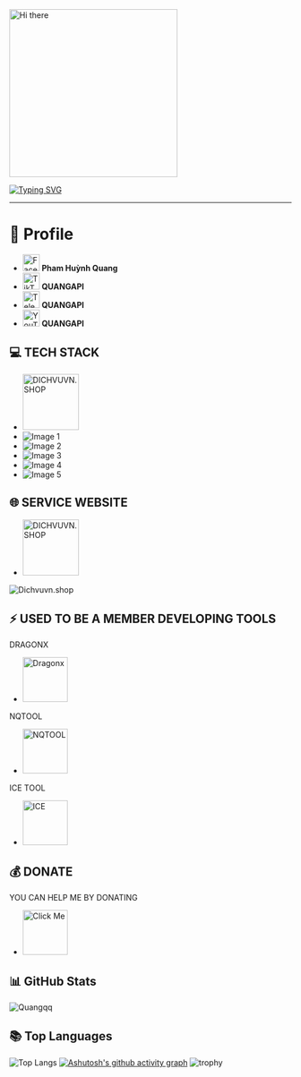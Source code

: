 <img src="https://media.giphy.com/media/iIqmM5tTjmpOB9mpbn/giphy.gif" width="300" alt="Hi there">

[![Typing SVG](https://readme-typing-svg.herokuapp.com?font=Fira+Code&size=24&pause=1000&color=F7DF1E&center=true&vCenter=true&width=435&lines=Hi+there+👋;I'm+Pham+Huỳnh+Quang;I+love+Automation+and+Tools+development)](https://git.io/typing-svg)

---
# 💫 Profile
- [<img src="https://sharegiare.xyz/images/facebook.gif" alt="Facebook" width="30">](https://www.facebook.com/share/161XVKM6Ng/ "Facebook") **Pham Huỳnh Quang**
- [<img src="https://sharegiare.xyz/images/tiktok.gif" alt="TikTok" width="30">](https://www.tiktok.com/@quangapine "TikTok") **QUANGAPI**
- [<img src="https://sharegiare.xyz/images/telegram.gif" alt="Telegram" width="30">](https://t.me/quangapi "Telegram") **QUANGAPI**
- [<img src="https://sharegiare.xyz/images/ytb.gif" alt="YouTube" width="30">](https://youtube.com/@quangapicom?si=Utn50Vuv82dNi8cU "YouTube") **QUANGAPI**

## 💻 TECH STACK
- <img src="https://camo.githubusercontent.com/3c49e31728bcaae1bf324071195b96048cdf7195f24c5dcc30f58e4b9c4f854c/68747470733a2f2f696d672e736869656c64732e696f2f62616467652f707974686f6e2d3336373041303f7374796c653d706c6173746963266c6f676f3d707974686f6e266c6f676f436f6c6f723d666664643534" alt="DICHVUVN.SHOP" width="100">
- ![Image 1](https://camo.githubusercontent.com/4cf7ce73029427615faf208d47dc4e3924b7c88ec71e4b560f2590862ed0799e/68747470733a2f2f696d672e736869656c64732e696f2f62616467652f68746d6c352d2532334533344632362e7376673f7374796c653d706c6173746963266c6f676f3d68746d6c35266c6f676f436f6c6f723d7768697465)
- ![Image 2](https://camo.githubusercontent.com/e6c7c9269729755f3fe8f8a5511c5440e59ae83d40ba74ca244188366fb98208/68747470733a2f2f696d672e736869656c64732e696f2f62616467652f436c6f7564666c6172652d4633383032303f7374796c653d706c6173746963266c6f676f3d436c6f7564666c617265266c6f676f436f6c6f723d7768697465)
- ![Image 3](https://camo.githubusercontent.com/0c35a7fc6e3ec0fe526c560dbefdcd115f19bd38c818a7bdf8672fa4e5eff5e4/68747470733a2f2f696d672e736869656c64732e696f2f62616467652f7068702d2532333737374242342e7376673f7374796c653d706c6173746963266c6f676f3d706870266c6f676f436f6c6f723d7768697465)
- ![Image 4](https://camo.githubusercontent.com/eb77c9d33b68f72424e688190443454ddf08bf97be58875634cd4caa56676e19/68747470733a2f2f696d672e736869656c64732e696f2f62616467652f6a6176617363726970742d2532333332333333302e7376673f7374796c653d706c6173746963266c6f676f3d6a617661736372697074266c6f676f436f6c6f723d253233463744463145)
- ![Image 5](https://camo.githubusercontent.com/524ffac35310bc6beab059f6e3ff966b9b4dbc2fdc39c2a0dbc9e9a8421b8273/68747470733a2f2f696d672e736869656c64732e696f2f62616467652f637373332d2532333135373242362e7376673f7374796c653d706c6173746963266c6f676f3d63737333266c6f676f436f6c6f723d7768697465)

## 🌐 SERVICE WEBSITE

- [<img src="https://i.imgur.com/9wo3Loc.png" alt="DICHVUVN.SHOP" width="100">](https://dichvuvn.shop "DICHVUVN.SHOP")

![Dichvuvn.shop](https://i.imgur.com/hd3CRcO.jpeg "DICHVUVN.SHOP")

## ⚡ USED TO BE A MEMBER DEVELOPING TOOLS
DRAGONX
- [<img src="https://i.imgur.com/uCJfPz2.jpeg" alt="Dragonx" width="80">](https://vuhoangpro.site "Dragonx")

NQTOOL
- [<img src="https://i.imgur.com/SFJP42u.jpeg" alt="NQTOOL" width="80">](https://nqtool.net "NQTOOL")

ICE TOOL
- [<img src="https://i.imgur.com/SvJDqCB.jpeg" alt="ICE" width="80">](https://vuhoangpro.site "ICE")

## 💰 DONATE
YOU CAN HELP ME BY DONATING
- [<img src="https://i.imgur.com/UIeI2Bl.png" alt="Click Me" width="80">](https://quangapi.com/donate/ "Click Me")

## 📊 GitHub Stats
![Quangqq](https://github-readme-stats.vercel.app/api?username=Quangqq&show_icons=true&theme=tokyonight)
## 📚 Top Languages
![Top Langs](https://github-readme-stats.vercel.app/api/top-langs/?username=Quangqq&layout=compact&theme=tokyonight)
[![Ashutosh's github activity graph](https://github-readme-activity-graph.vercel.app/graph?username=Quangqq&theme=react-dark)](https://github.com/ashutosh00710/github-readme-activity-graph)
![trophy](https://github-profile-trophy.vercel.app/?username=Quangqq&theme=onedark)
